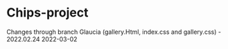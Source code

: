 # Chips-project
Changes through branch Glaucia (gallery.Html, index.css and gallery.css) - 2022.02.24
2022-03-02